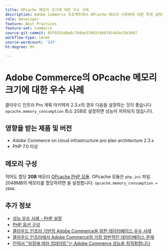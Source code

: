 ```yaml
---
title: OPcache 메모리 크기에 대한 우수 사례
description: Adobe Commerce 프로젝트에서 OPcache 메모리 사용량에 대한 특정 설정으로 성능 저하를 방지하는 방법에 대해 설명합니다.
role: Developer
feature: Best Practices
feature-set: Commerce
source-git-commit: 85f9355d0e8c704be3760334b07414d3e15b3b97
workflow-type: tm+mt
source-wordcount: '147'
ht-degree: 0%

---
```



# Adobe Commerce의 OPcache 메모리 크기에 대한 우수 사례

클라우드 인프라 Pro 계획 아키텍처 2.3.x의 경우 다음을 설정하는 것이 좋습니다 `opcache.memory_consumption` 최소 2GB로 설정하면 성능이 저하되지 않습니다.

## 영향을 받는 제품 및 버전

* Adobe Commerce on cloud infrastructure pro plan architecture 2.3.x
* PHP 7.0 이상

## 메모리 구성

적어도 할당 **2GB** 메모리 [OPcache PHP 모듈](https://www.php.net/manual/en/book.opcache.php). OPcache 모듈은 `php.ini` 파일. 2048MB의 메모리를 할당하려면 을 설정합니다. `opcache.memory_consumption = 2048`.

## 추가 정보

* [성능 우수 사례 - PHP 설정](../../../performance/software.md#php-settings)
* [PHP 옵션 구성](https://devdocs.magento.com/cloud/project/project-conf-files_magento-app.html#customize-phpini-settings)
* [클라우드 인프라 기반의 Adobe Commerce을 위한 데이터베이스 우수 사례](database-on-cloud.md)
* [클라우드 인프라에서 Adobe Commerce의 가장 일반적인 데이터베이스 문제](../maintenance/resolve-database-performance-issues.md)
* [인덱서 &quot;일정에 따라 업데이트&quot;는 Adobe Commerce 성능을 최적화합니다](../maintenance/indexer-configuration.md)
